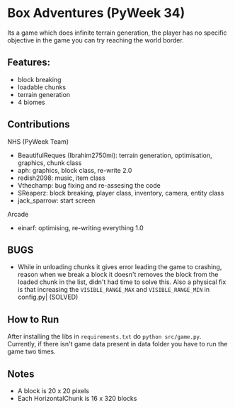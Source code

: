 # Box Adventures (PyWeek 34)

Its a game which does infinite terrain generation, the player has no
specific objective in the game you can try reaching the world border.

## Features:

* block breaking
* loadable chunks
* terrain generation
* 4 biomes

## Contributions

NHS (PyWeek Team)
* BeautifulReques (Ibrahim2750mi): terrain generation, optimisation, graphics, chunk class
* aph: graphics, block class, re-write 2.0
* redish2098: music, item class
* Vthechamp: bug fixing and re-assesing the code
* SReaperz: block breaking, player class, inventory, camera, entity class
* jack_sparrow: start screen

Arcade
* einarf: optimising, re-writing everything 1.0

## BUGS

* While in unloading chunks it gives error leading the game to crashing, reason
  when we break a block it doesn't removes the block from the loaded chunk in
  the list, didn't had time to solve this. Also a physical fix is that increasing
  the `VISIBLE_RANGE_MAX` and `VISIBLE_RANGE_MIN` in config.py| (SOLVED)

## How to Run

After installing the libs in `requirements.txt` do `python src/game.py`.
Currently, if there isn't game data present in data folder you have to run the game two times.

## Notes

* A block is 20 x 20 pixels
* Each HorizontalChunk is 16 x 320 blocks
